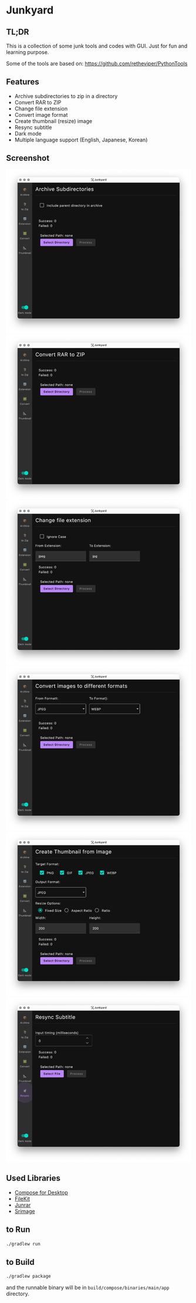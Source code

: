 # Junkyard

## TL;DR

This is a collection of some junk tools and codes with GUI. Just for fun and learning purpose.

Some of the tools are based on: https://github.com/retheviper/PythonTools

## Features

- Archive subdirectories to zip in a directory
- Convert RAR to ZIP
- Change file extension
- Convert image format
- Create thumbnail (resize) image
- Resync subtitle
- Dark mode
- Multiple language support (English, Japanese, Korean)

## Screenshot
![archive.png](misc/archive.png)
![rar_to_zip.png](misc/rar_to_zip.png)
![change_extension.png](misc/change_extension.png)
![convert_format.png](misc/convert_format.png)
![create_thumbnail.png](misc/create_thumbnail.png)
![resync_subtitle.png](misc/resync_subtitle.png)

## Used Libraries

- [Compose for Desktop](https://www.jetbrains.com/lp/compose/)
- [FileKit](https://github.com/vinceglb/FileKit)
- [Junrar](https://github.com/junrar/junrar)
- [Srimage](https://github.com/sksamuel/scrimage)

## to Run

```bash
./gradlew run
```

## to Build

```bash
./gradlew package
```

and the runnable binary will be in `build/compose/binaries/main/app` directory.